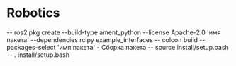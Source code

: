 # Robotics

-- ros2 pkg create --build-type ament_python --license Apache-2.0 'имя пакета' --dependencies rclpy example_interfaces
-- colcon build --packages-select 'имя пакета' - Сборка пакета
-- source install/setup.bash
-- . install/setup.bash
